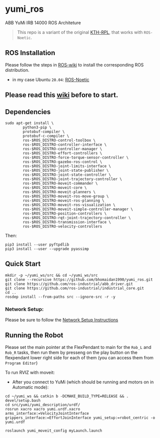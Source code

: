 # yumi_ros
ABB YuMi IRB 14000 ROS Architeture
> This repo is a variant of the original [KTH-RPL](https://github.com/kth-ros-pkg/yumi), that works with `ROS-Noetic`.

## ROS Installation

Please follow the steps in [ROS-wiki](http://wiki.ros.org/ROS/Installation) to install the corresponding ROS distribution.
- in my case Ubuntu `20.04`: [ROS-Noetic](http://wiki.ros.org/noetic/Installation/Ubuntu)

## Please read this [wiki](https://github.com/kth-ros-pkg/yumi/wiki) before to start.

## Dependencies

```
sudo apt-get install \
        python3-pip \
        protobuf-compiler \
        protobuf-c-compiler \
        ros-$ROS_DISTRO-control-toolbox \
        ros-$ROS_DISTRO-controller-interface \
        ros-$ROS_DISTRO-controller-manager \
        ros-$ROS_DISTRO-effort-controllers \
        ros-$ROS_DISTRO-force-torque-sensor-controller \
        ros-$ROS_DISTRO-gazebo-ros-control \
        ros-$ROS_DISTRO-joint-limits-interface \
        ros-$ROS_DISTRO-joint-state-publisher \
        ros-$ROS_DISTRO-joint-state-controller \
        ros-$ROS_DISTRO-joint-trajectory-controller \
        ros-$ROS_DISTRO-moveit-commander \
        ros-$ROS_DISTRO-moveit-core \
        ros-$ROS_DISTRO-moveit-planners \
        ros-$ROS_DISTRO-moveit-ros-move-group \
        ros-$ROS_DISTRO-moveit-ros-planning \
        ros-$ROS_DISTRO-moveit-ros-visualization \
        ros-$ROS_DISTRO-moveit-simple-controller-manager \
        ros-$ROS_DISTRO-position-controllers \
        ros-$ROS_DISTRO-rqt-joint-trajectory-controller \
        ros-$ROS_DISTRO-transmission-interface \
        ros-$ROS_DISTRO-velocity-controllers
```
Then:
```
pip3 install --user pyftpdlib
pip3 install --user --upgrade pyassimp

```

## Quick Start

```
mkdir -p ~/yumi_ws/src && cd ~/yumi_ws/src
git clone --recursive https://github.com/bhomaidan1990/yumi_ros.git
git clone https://github.com/ros-industrial/abb_driver.git
git clone https://github.com/ros-industrial/industrial_core.git
cd ..
rosdep install --from-paths src --ignore-src -r -y
```

### Network Setup:

Please be sure to follow the [Network Setup Instructions](https://github.com/kth-ros-pkg/yumi/wiki/Network-setup)

## Running the Robot

Please set the main pointer at the FlexPendant to main for the `Rob_L` and `Rob_R` tasks, then run them by presseng on the play button on the flexpendant lower right side for each of them (you can access them from `Program Editor`)

To run RVIZ with moveit:
- After you connect to YuMi (which should be running and motors on in Automatic mode):
```
cd ~/yumi_ws && catkin b -DCMAKE_BUILD_TYPE=RELEASE && . devel/setup.bash
cd src/yumi/yumi_description/urdf/
rosrun xacro xacro yumi.urdf.xacro arms_interface:=VelocityJointInterface grippers_interface:=EffortJoinInterface yumi_setup:=robot_centric -o yumi.urdf

roslaunch yumi_moveit_config myLaunch.launch
```
